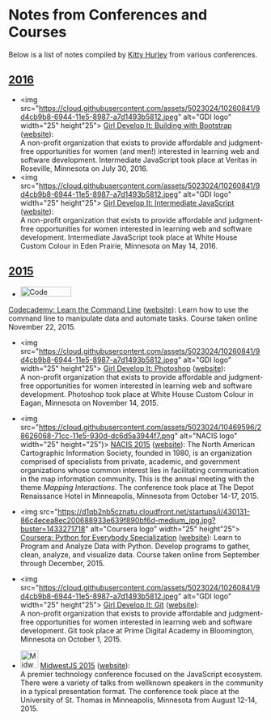 # Notes from Conferences and Courses
Below is a list of notes compiled by [Kitty Hurley](http://www.twitter.com/geospatialem) from various conferences.

## [2016](/2016)
* <img src="https://cloud.githubusercontent.com/assets/5023024/10260841/9d4cb9b8-6944-11e5-8987-a7d1493b5812.jpeg" alt="GDI logo" width="25" height"25"> [Girl Develop It: Building with Bootstrap](/2016/GirlDevelopIt-BuildingWithBootstrap.md) ([website](https://www.girldevelopit.com/chapters/minneapolis)):  
A non-profit organization that exists to provide affordable and judgment-free opportunities for women (and men!) interested in learning web and software development. Intermediate JavaScript took place at Veritas in Roseville, Minnesota on July 30, 2016.
* <img src="https://cloud.githubusercontent.com/assets/5023024/10260841/9d4cb9b8-6944-11e5-8987-a7d1493b5812.jpeg" alt="GDI logo" width="25" height"25"> [Girl Develop It: Intermediate JavaScript](/2016/GirlDevelopIt-IntermediateJavascript.md) ([website](https://www.girldevelopit.com/chapters/minneapolis)):  
A non-profit organization that exists to provide affordable and judgment-free opportunities for women interested in learning web and software development. Intermediate JavaScript took place at White House Custom Colour in Eden Prairie, Minnesota on May 14, 2016.


## [2015](/2015)  
* <img src="https://cloud.githubusercontent.com/assets/5023024/13376293/23385fde-dd7e-11e5-83a5-e3f9fe117854.png" alt="Code Academy Logo" width="100" height="20">
 [Codecademy: Learn the Command Line](/2015/Codecademy-CommandLine.md) ([website](https://www.codecademy.com/learn/learn-the-command-line)):
Learn how to use the command line to manipulate data and automate tasks. Course taken online November 22, 2015.

* <img src="https://cloud.githubusercontent.com/assets/5023024/10260841/9d4cb9b8-6944-11e5-8987-a7d1493b5812.jpeg" alt="GDI logo" width="25" height"25"> [Girl Develop It: Photoshop](/2015/GirlDevelopIt-Photoshop.md) ([website](https://www.girldevelopit.com/chapters/minneapolis)):  
A non-profit organization that exists to provide affordable and judgment-free opportunities for women interested in learning web and software development. Photoshop took place at White House Custom Colour in Eagan, Minnesota on November 14, 2015.

* <img src="https://cloud.githubusercontent.com/assets/5023024/10469596/28626068-71cc-11e5-930d-dc6d5a3944f7.png" alt="NACIS logo" width="25" height="25")> [NACIS 2015](/2015/2015NACIS.md) ([website](http://www.nacis.org)): The North American Cartographic Information Society, founded in 1980, is an organization comprised of specialists from private, academic, and government organizations whose common interest lies in facilitating communication in the map information community. This is the annual meeting with the theme *Mapping Interactions*. The conference took place at The Depot Renaissance Hotel in Minneapolis, Minnesota from October 14-17, 2015.

* <img src="https://d1qb2nb5cznatu.cloudfront.net/startups/i/430131-86c4ecea8ec200688933e639f890bf6d-medium_jpg.jpg?buster=1433271718" alt="Coursera logo" width="25" height"25"> [Coursera: Python for Everybody Specialization](/2015/Coursera-Python.md) ([website](https://www.coursera.org/learn/python)):
Learn to Program and Analyze Data with Python. Develop programs to gather, clean, analyze, and visualize data. Course taken online from September through December, 2015.

* <img src="https://cloud.githubusercontent.com/assets/5023024/10260841/9d4cb9b8-6944-11e5-8987-a7d1493b5812.jpeg" alt="GDI logo" width="25" height"25"> [Girl Develop It: Git](/2015/GirlDevelopIt-Git.md) ([website](https://www.girldevelopit.com/chapters/minneapolis)):  
A non-profit organization that exists to provide affordable and judgment-free opportunities for women interested in learning web and software development. Git took place at Prime Digital Academy in Bloomington, Minnesota on October 1, 2015.

* <img src="https://cloud.githubusercontent.com/assets/5023024/9292291/eb7ceff0-43b4-11e5-879d-91f54cc6c33c.png" alt="MidwestJS logo" width="35" height="35"> [MidwestJS 2015](/2015/2015MidwestJS.md) ([website](http://www.midwestjs.com)):  
A premier technology conference focused on the JavaScript ecosystem. There were a variety of talks from well­known speakers in the community in a typical presentation format. The conference took place at the University of St. Thomas in Minneapolis, Minnesota from August 12-14, 2015.    
